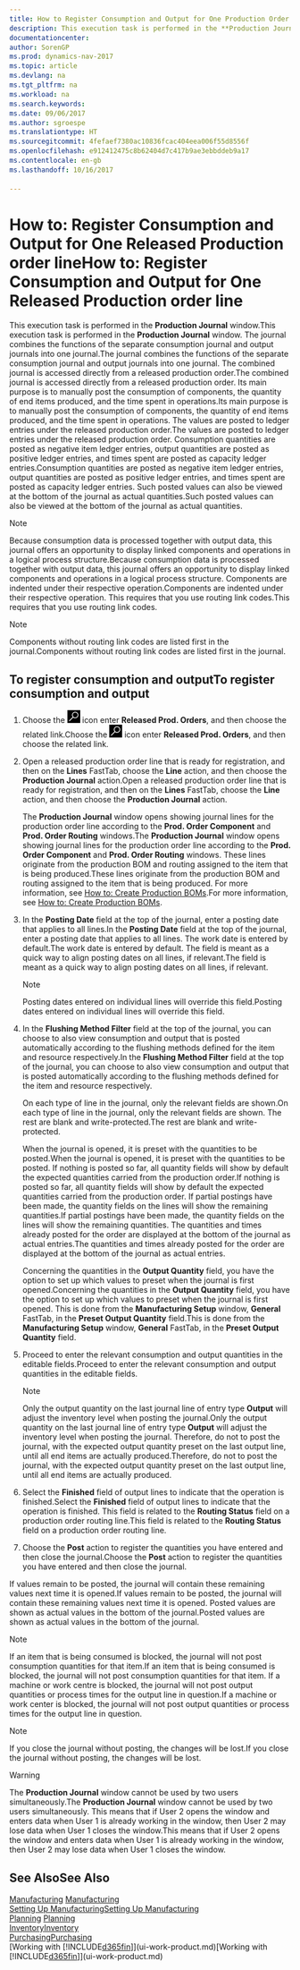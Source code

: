 ```yaml
---
title: How to Register Consumption and Output for One Production Order
description: This execution task is performed in the **Production Journal** window. The journal combines the functions of the separate consumption journal and output journals into one journal. The combined journal is accessed directly from a released production order. Its main purpose is to manually post the consumption of components, the quantity of end items produced, and the time spent in operations.
documentationcenter: 
author: SorenGP
ms.prod: dynamics-nav-2017
ms.topic: article
ms.devlang: na
ms.tgt_pltfrm: na
ms.workload: na
ms.search.keywords: 
ms.date: 09/06/2017
ms.author: sgroespe
ms.translationtype: HT
ms.sourcegitcommit: 4fefaef7380ac10836fcac404eea006f55d8556f
ms.openlocfilehash: e912412475c8b62404d7c417b9ae3ebbddeb9a17
ms.contentlocale: en-gb
ms.lasthandoff: 10/16/2017

---
```

# <a name="how-to-register-consumption-and-output-for-one-released-production-order-line"></a><span data-ttu-id="12ed1-106">How to: Register Consumption and Output for One Released Production order line</span><span class="sxs-lookup"><span data-stu-id="12ed1-106">How to: Register Consumption and Output for One Released Production order line</span></span>
<span data-ttu-id="12ed1-107">This execution task is performed in the **Production Journal** window.</span><span class="sxs-lookup"><span data-stu-id="12ed1-107">This execution task is performed in the **Production Journal** window.</span></span> <span data-ttu-id="12ed1-108">The journal combines the functions of the separate consumption journal and output journals into one journal.</span><span class="sxs-lookup"><span data-stu-id="12ed1-108">The journal combines the functions of the separate consumption journal and output journals into one journal.</span></span> <span data-ttu-id="12ed1-109">The combined journal is accessed directly from a released production order.</span><span class="sxs-lookup"><span data-stu-id="12ed1-109">The combined journal is accessed directly from a released production order.</span></span> <span data-ttu-id="12ed1-110">Its main purpose is to manually post the consumption of components, the quantity of end items produced, and the time spent in operations.</span><span class="sxs-lookup"><span data-stu-id="12ed1-110">Its main purpose is to manually post the consumption of components, the quantity of end items produced, and the time spent in operations.</span></span> <span data-ttu-id="12ed1-111">The values are posted to ledger entries under the released production order.</span><span class="sxs-lookup"><span data-stu-id="12ed1-111">The values are posted to ledger entries under the released production order.</span></span> <span data-ttu-id="12ed1-112">Consumption quantities are posted as negative item ledger entries, output quantities are posted as positive ledger entries, and times spent are posted as capacity ledger entries.</span><span class="sxs-lookup"><span data-stu-id="12ed1-112">Consumption quantities are posted as negative item ledger entries, output quantities are posted as positive ledger entries, and times spent are posted as capacity ledger entries.</span></span> <span data-ttu-id="12ed1-113">Such posted values can also be viewed at the bottom of the journal as actual quantities.</span><span class="sxs-lookup"><span data-stu-id="12ed1-113">Such posted values can also be viewed at the bottom of the journal as actual quantities.</span></span>  

> [!NOTE]  
>  <span data-ttu-id="12ed1-114">Because consumption data is processed together with output data, this journal offers an opportunity to display linked components and operations in a logical process structure.</span><span class="sxs-lookup"><span data-stu-id="12ed1-114">Because consumption data is processed together with output data, this journal offers an opportunity to display linked components and operations in a logical process structure.</span></span> <span data-ttu-id="12ed1-115">Components are indented under their respective operation.</span><span class="sxs-lookup"><span data-stu-id="12ed1-115">Components are indented under their respective operation.</span></span> <span data-ttu-id="12ed1-116">This requires that you use routing link codes.</span><span class="sxs-lookup"><span data-stu-id="12ed1-116">This requires that you use routing link codes.</span></span>  

> [!NOTE]  
>  <span data-ttu-id="12ed1-117">Components without routing link codes are listed first in the journal.</span><span class="sxs-lookup"><span data-stu-id="12ed1-117">Components without routing link codes are listed first in the journal.</span></span>  

## <a name="to-register-consumption-and-output"></a><span data-ttu-id="12ed1-118">To register consumption and output</span><span class="sxs-lookup"><span data-stu-id="12ed1-118">To register consumption and output</span></span>  
1.  <span data-ttu-id="12ed1-119">Choose the ![Search for Page or Report](media/ui-search/search_small.png "Search for Page or Report icon") icon enter **Released Prod. Orders**, and then choose the related link.</span><span class="sxs-lookup"><span data-stu-id="12ed1-119">Choose the ![Search for Page or Report](media/ui-search/search_small.png "Search for Page or Report icon") icon enter **Released Prod. Orders**, and then choose the related link.</span></span>  
2.  <span data-ttu-id="12ed1-120">Open a released production order line that is ready for registration, and then on the **Lines** FastTab, choose the **Line** action, and then choose the **Production Journal** action.</span><span class="sxs-lookup"><span data-stu-id="12ed1-120">Open a released production order line that is ready for registration, and then on the **Lines** FastTab, choose the **Line** action, and then choose the **Production Journal** action.</span></span>  

    <span data-ttu-id="12ed1-121">The **Production Journal** window opens showing journal lines for the production order line according to the **Prod. Order Component** and **Prod. Order Routing** windows.</span><span class="sxs-lookup"><span data-stu-id="12ed1-121">The **Production Journal** window opens showing journal lines for the production order line according to the **Prod. Order Component** and **Prod. Order Routing** windows.</span></span> <span data-ttu-id="12ed1-122">These lines originate from the production BOM and routing assigned to the item that is being produced.</span><span class="sxs-lookup"><span data-stu-id="12ed1-122">These lines originate from the production BOM and routing assigned to the item that is being produced.</span></span> <span data-ttu-id="12ed1-123">For more information, see [How to: Create Production BOMs](production-how-to-create-routings.md).</span><span class="sxs-lookup"><span data-stu-id="12ed1-123">For more information, see [How to: Create Production BOMs](production-how-to-create-routings.md).</span></span>  

3.  <span data-ttu-id="12ed1-124">In the **Posting Date** field at the top of the journal, enter a posting date that applies to all lines.</span><span class="sxs-lookup"><span data-stu-id="12ed1-124">In the **Posting Date** field at the top of the journal, enter a posting date that applies to all lines.</span></span> <span data-ttu-id="12ed1-125">The work date is entered by default.</span><span class="sxs-lookup"><span data-stu-id="12ed1-125">The work date is entered by default.</span></span> <span data-ttu-id="12ed1-126">The field is meant as a quick way to align posting dates on all lines, if relevant.</span><span class="sxs-lookup"><span data-stu-id="12ed1-126">The field is meant as a quick way to align posting dates on all lines, if relevant.</span></span>  

    > [!NOTE]  
    >  <span data-ttu-id="12ed1-127">Posting dates entered on individual lines will override this field.</span><span class="sxs-lookup"><span data-stu-id="12ed1-127">Posting dates entered on individual lines will override this field.</span></span>  

4.  <span data-ttu-id="12ed1-128">In the **Flushing Method Filter** field at the top of the journal, you can choose to also view consumption and output that is posted automatically according to the flushing methods defined for the item and resource respectively.</span><span class="sxs-lookup"><span data-stu-id="12ed1-128">In the **Flushing Method Filter** field at the top of the journal, you can choose to also view consumption and output that is posted automatically according to the flushing methods defined for the item and resource respectively.</span></span>  

    <span data-ttu-id="12ed1-129">On each type of line in the journal, only the relevant fields are shown.</span><span class="sxs-lookup"><span data-stu-id="12ed1-129">On each type of line in the journal, only the relevant fields are shown.</span></span> <span data-ttu-id="12ed1-130">The rest are blank and write-protected.</span><span class="sxs-lookup"><span data-stu-id="12ed1-130">The rest are blank and write-protected.</span></span>  

    <span data-ttu-id="12ed1-131">When the journal is opened, it is preset with the quantities to be posted.</span><span class="sxs-lookup"><span data-stu-id="12ed1-131">When the journal is opened, it is preset with the quantities to be posted.</span></span> <span data-ttu-id="12ed1-132">If nothing is posted so far, all quantity fields will show by default the expected quantities carried from the production order.</span><span class="sxs-lookup"><span data-stu-id="12ed1-132">If nothing is posted so far, all quantity fields will show by default the expected quantities carried from the production order.</span></span> <span data-ttu-id="12ed1-133">If partial postings have been made, the quantity fields on the lines will show the remaining quantities.</span><span class="sxs-lookup"><span data-stu-id="12ed1-133">If partial postings have been made, the quantity fields on the lines will show the remaining quantities.</span></span> <span data-ttu-id="12ed1-134">The quantities and times already posted for the order are displayed at the bottom of the journal as actual entries.</span><span class="sxs-lookup"><span data-stu-id="12ed1-134">The quantities and times already posted for the order are displayed at the bottom of the journal as actual entries.</span></span>  

    <span data-ttu-id="12ed1-135">Concerning the quantities in the **Output Quantity** field, you have the option to set up which values to preset when the journal is first opened.</span><span class="sxs-lookup"><span data-stu-id="12ed1-135">Concerning the quantities in the **Output Quantity** field, you have the option to set up which values to preset when the journal is first opened.</span></span> <span data-ttu-id="12ed1-136">This is done from the **Manufacturing Setup** window, **General** FastTab, in the **Preset Output Quantity** field.</span><span class="sxs-lookup"><span data-stu-id="12ed1-136">This is done from the **Manufacturing Setup** window, **General** FastTab, in the **Preset Output Quantity** field.</span></span> 

5.  <span data-ttu-id="12ed1-137">Proceed to enter the relevant consumption and output quantities in the editable fields.</span><span class="sxs-lookup"><span data-stu-id="12ed1-137">Proceed to enter the relevant consumption and output quantities in the editable fields.</span></span>  

    > [!NOTE]  
    >  <span data-ttu-id="12ed1-138">Only the output quantity on the last journal line of entry type **Output** will adjust the inventory level when posting the journal.</span><span class="sxs-lookup"><span data-stu-id="12ed1-138">Only the output quantity on the last journal line of entry type **Output** will adjust the inventory level when posting the journal.</span></span> <span data-ttu-id="12ed1-139">Therefore, do not to post the journal, with the expected output quantity preset on the last output line, until all end items are actually produced.</span><span class="sxs-lookup"><span data-stu-id="12ed1-139">Therefore, do not to post the journal, with the expected output quantity preset on the last output line, until all end items are actually produced.</span></span>  

6.  <span data-ttu-id="12ed1-140">Select the **Finished** field of output lines to indicate that the operation is finished.</span><span class="sxs-lookup"><span data-stu-id="12ed1-140">Select the **Finished** field of output lines to indicate that the operation is finished.</span></span> <span data-ttu-id="12ed1-141">This field is related to the **Routing Status** field on a production order routing line.</span><span class="sxs-lookup"><span data-stu-id="12ed1-141">This field is related to the **Routing Status** field on a production order routing line.</span></span>  
7.  <span data-ttu-id="12ed1-142">Choose the **Post** action to register the quantities you have entered and then close the journal.</span><span class="sxs-lookup"><span data-stu-id="12ed1-142">Choose the **Post** action to register the quantities you have entered and then close the journal.</span></span>  

<span data-ttu-id="12ed1-143">If values remain to be posted, the journal will contain these remaining values next time it is opened.</span><span class="sxs-lookup"><span data-stu-id="12ed1-143">If values remain to be posted, the journal will contain these remaining values next time it is opened.</span></span> <span data-ttu-id="12ed1-144">Posted values are shown as actual values in the bottom of the journal.</span><span class="sxs-lookup"><span data-stu-id="12ed1-144">Posted values are shown as actual values in the bottom of the journal.</span></span>  

> [!NOTE]  
>  <span data-ttu-id="12ed1-145"> If an item that is being consumed is blocked, the journal will not post consumption quantities for that item.</span><span class="sxs-lookup"><span data-stu-id="12ed1-145">If an item that is being consumed is blocked, the journal will not post consumption quantities for that item.</span></span> <span data-ttu-id="12ed1-146">If a machine or work centre is blocked, the journal will not post output quantities or process times for the output line in question.</span><span class="sxs-lookup"><span data-stu-id="12ed1-146">If a machine or work center is blocked, the journal will not post output quantities or process times for the output line in question.</span></span>  

> [!NOTE]  
>  <span data-ttu-id="12ed1-147">If you close the journal without posting, the changes will be lost.</span><span class="sxs-lookup"><span data-stu-id="12ed1-147">If you close the journal without posting, the changes will be lost.</span></span>  

> [!WARNING]  
>  <span data-ttu-id="12ed1-148">The **Production Journal** window cannot be used by two users simultaneously.</span><span class="sxs-lookup"><span data-stu-id="12ed1-148">The **Production Journal** window cannot be used by two users simultaneously.</span></span> <span data-ttu-id="12ed1-149">This means that if User 2 opens the window and enters data when User 1 is already working in the window, then User 2 may lose data when User 1 closes the window.</span><span class="sxs-lookup"><span data-stu-id="12ed1-149">This means that if User 2 opens the window and enters data when User 1 is already working in the window, then User 2 may lose data when User 1 closes the window.</span></span>  

## <a name="see-also"></a><span data-ttu-id="12ed1-150">See Also</span><span class="sxs-lookup"><span data-stu-id="12ed1-150">See Also</span></span>  
<span data-ttu-id="12ed1-151">[Manufacturing](production-manage-manufacturing.md)  </span><span class="sxs-lookup"><span data-stu-id="12ed1-151">[Manufacturing](production-manage-manufacturing.md)  </span></span>  
[<span data-ttu-id="12ed1-152">Setting Up Manufacturing</span><span class="sxs-lookup"><span data-stu-id="12ed1-152">Setting Up Manufacturing</span></span>](production-configure-production-processes.md)  
<span data-ttu-id="12ed1-153">[Planning](production-planning.md)    </span><span class="sxs-lookup"><span data-stu-id="12ed1-153">[Planning](production-planning.md)    </span></span>  
[<span data-ttu-id="12ed1-154">Inventory</span><span class="sxs-lookup"><span data-stu-id="12ed1-154">Inventory</span></span>](inventory-manage-inventory.md)  
[<span data-ttu-id="12ed1-155">Purchasing</span><span class="sxs-lookup"><span data-stu-id="12ed1-155">Purchasing</span></span>](purchasing-manage-purchasing.md)  
<span data-ttu-id="12ed1-156">[Working with [!INCLUDE[d365fin](includes/d365fin_md.md)]](ui-work-product.md)</span><span class="sxs-lookup"><span data-stu-id="12ed1-156">[Working with [!INCLUDE[d365fin](includes/d365fin_md.md)]](ui-work-product.md)</span></span>

